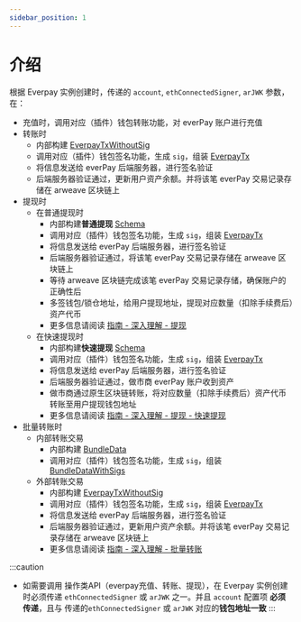 ```yaml
---
sidebar_position: 1
---
```


# 介绍

根据 Everpay 实例创建时，传递的 `account`, `ethConnectedSigner`, `arJWK` 参数，在：

* 充值时，调用对应（插件）钱包转账功能，对 everPay 账户进行充值
* 转账时
  * 内部构建 [EverpayTxWithoutSig](../types#everpaytxwithoutsig)
  * 调用对应（插件）钱包签名功能，生成 `sig`，组装 [EverpayTx](../types#everpaytx)
  * 将信息发送给 everPay 后端服务器，进行签名验证
  * 后端服务器验证通过，更新用户资产余额。并将该笔 everPay 交易记录存储在 arweave 区块链上
* 提现时
  * 在普通提现时
    * 内部构建**普通提现** [Schema](../../../guide/dive/withdraw#schema-说明)
    * 调用对应（插件）钱包签名功能，生成 `sig`，组装 [EverpayTx](../types#everpaytx)
    * 将信息发送给 everPay 后端服务器，进行签名验证
    * 后端服务器验证通过，将该笔 everPay 交易记录存储在 arweave 区块链上
    * 等待 arweave 区块链完成该笔 everPay 交易记录存储，确保账户的正确性后
    * 多签钱包/锁仓地址，给用户提现地址，提现对应数量（扣除手续费后）资产代币
    * 更多信息请阅读 [指南 - 深入理解 - 提现](../../../guide/dive/withdraw)
  * 在快速提现时
    * 内部构建**快速提现** [Schema](../../../guide/dive/withdraw#schema-说明-1)
    * 调用对应（插件）钱包签名功能，生成 `sig`，组装 [EverpayTx](../types#everpaytx)
    * 将信息发送给 everPay 后端服务器，进行签名验证
    * 后端服务器验证通过，做市商 everPay 账户收到资产
    * 做市商通过原生区块链转账，将对应数量（扣除手续费后）资产代币转账至用户提现钱包地址
    * 更多信息请阅读 [指南 - 深入理解 - 提现 - 快速提现](../../../guide/dive/withdraw#快速提现)
* 批量转账时
  * 内部转账交易
    * 内部构建 [BundleData](../types/#bundledata)
    * 调用对应（插件）钱包签名功能，生成 `sig`，组装 [BundleDataWithSigs](../types#bundledatawithsigs)
  * 外部转账交易
    * 内部构建 [EverpayTxWithoutSig](../types#everpaytxwithoutsig)
    * 调用对应（插件）钱包签名功能，生成 `sig`，组装 [EverpayTx](../types#everpaytx)
    * 将信息发送给 everPay 后端服务器，进行签名验证
    * 后端服务器验证通过，更新用户资产余额。并将该笔 everPay 交易记录存储在 arweave 区块链上
    * 更多信息请阅读 [指南 - 深入理解 - 批量转账](../../../guide/dive/bundle)

:::caution
* 如需要调用 操作类API（everpay充值、转账、提现），在 Everpay 实例创建时必须传递 `ethConnectedSigner` 或 `arJWK` 之一。并且 `account` 配置项 **必须传递**，且与 传递的`ethConnectedSigner` 或 `arJWK` 对应的**钱包地址一致**
:::